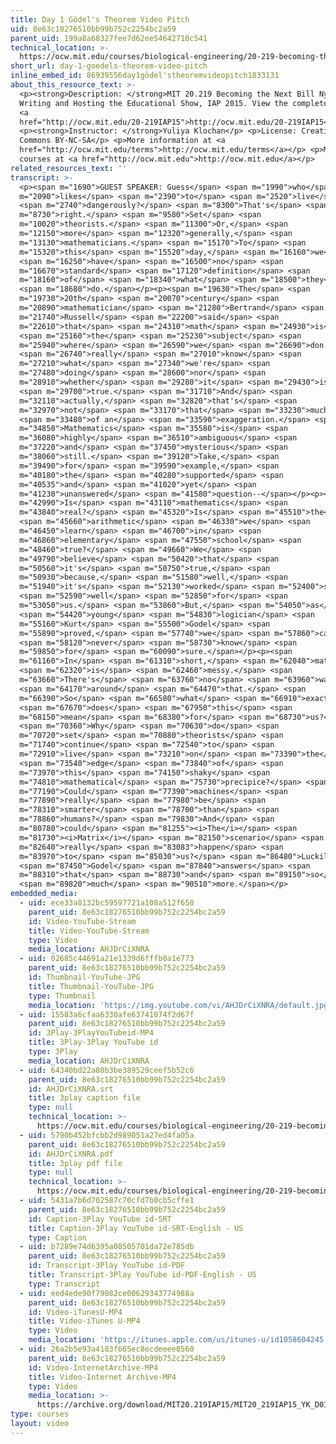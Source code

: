 ```yaml
---
title: Day 1 Gödel's Theorem Video Pitch
uid: 8e63c18276510bb99b752c2254bc2a59
parent_uid: 199a8a68327fee7d62ee54642710c541
technical_location: >-
  https://ocw.mit.edu/courses/biological-engineering/20-219-becoming-the-next-bill-nye-writing-and-hosting-the-educational-show-january-iap-2015/student-projects/yuliya-klochans-project/day-1-goedels-theorem-video-pitch
short_url: day-1-goedels-theorem-video-pitch
inline_embed_id: 86939556day1gödel'stheoremvideopitch1833131
about_this_resource_text: >-
  <p><strong>Description: </strong>MIT 20.219 Becoming the Next Bill Nye:
  Writing and Hosting the Educational Show, IAP 2015. View the complete course:
  <a
  href="http://ocw.mit.edu/20-219IAP15">http://ocw.mit.edu/20-219IAP15</a>.</p>
  <p><strong>Instructor: </strong>Yuliya Klochan</p> <p>License: Creative
  Commons BY-NC-SA</p> <p>More information at <a
  href="http://ocw.mit.edu/terms">http://ocw.mit.edu/terms</a></p> <p>More
  courses at <a href="http://ocw.mit.edu">http://ocw.mit.edu</a></p>
related_resources_text: ''
transcript: >-
  <p><span m="1690">GUEST SPEAKER: Guess</span> <span m="1990">who</span> <span
  m="2090">likes</span> <span m="2390">to</span> <span m="2520">live</span>
  <span m="2740">dangerously?</span> <span m="8300">That's</span> <span
  m="8730">right.</span> <span m="9580">Set</span> <span
  m="10020">theorists.</span> <span m="11300">Or,</span> <span
  m="12150">more</span> <span m="12320">generally,</span> <span
  m="13130">mathematicians.</span> <span m="15170">To</span> <span
  m="15320">this</span> <span m="15520">day,</span> <span m="16160">we</span>
  <span m="16250">have</span> <span m="16500">no</span> <span
  m="16670">standard</span> <span m="17120">definition</span> <span
  m="18160">of</span> <span m="18340">what</span> <span m="18500">they</span>
  <span m="18680">do.</span></p><p><span m="19630">The</span> <span
  m="19730">20th</span> <span m="20070">century</span> <span
  m="20890">mathematician</span> <span m="21280">Bertrand</span> <span
  m="21740">Russell</span> <span m="22200">said</span> <span
  m="22610">that</span> <span m="24310">math</span> <span m="24930">is</span>
  <span m="25160">the</span> <span m="25230">subject</span> <span
  m="25940">where</span> <span m="26590">we</span> <span m="26690">don't</span>
  <span m="26740">really</span> <span m="27010">know</span> <span
  m="27210">what</span> <span m="27340">we're</span> <span
  m="27480">doing</span> <span m="28600">nor</span> <span
  m="28910">whether</span> <span m="29280">it</span> <span m="29430">is</span>
  <span m="29700">true.</span> <span m="31710">And</span> <span
  m="32110">actually,</span> <span m="32820">that's</span> <span
  m="32970">not</span> <span m="33170">that</span> <span m="33230">much</span>
  <span m="33480">of an</span> <span m="33590">exaggeration.</span> <span
  m="34850">Mathematics</span> <span m="35580">is</span> <span
  m="36080">highly</span> <span m="36510">ambiguous</span> <span
  m="37220">and</span> <span m="37450">mysterious</span> <span
  m="38060">still.</span> <span m="39120">Take,</span> <span
  m="39490">for</span> <span m="39590">example,</span> <span
  m="40180">the</span> <span m="40280">supported</span> <span
  m="40535">and</span> <span m="41020">yet</span> <span
  m="41230">unanswered</span> <span m="41580">question--</span></p><p><span
  m="42990">Is</span> <span m="43110">mathematics</span> <span
  m="43840">real?</span> <span m="45320">Is</span> <span m="45510">the</span>
  <span m="45660">arithmetic</span> <span m="46330">we</span> <span
  m="46450">learn</span> <span m="46700">in</span> <span
  m="46860">elementary</span> <span m="47550">school</span> <span
  m="48460">true?</span> <span m="49660">We</span> <span
  m="49790">believe</span> <span m="50420">that</span> <span
  m="50560">it's</span> <span m="50750">true,</span> <span
  m="50930">because,</span> <span m="51580">well,</span> <span
  m="51940">it's</span> <span m="52130">worked</span> <span m="52400">so</span>
  <span m="52590">well</span> <span m="52850">for</span> <span
  m="53050">us.</span> <span m="53860">But,</span> <span m="54050">as</span>
  <span m="54420">young</span> <span m="54830">logician</span> <span
  m="55160">Kurt</span> <span m="55500">Godel</span> <span
  m="55890">proved,</span> <span m="57740">we</span> <span m="57860">can</span>
  <span m="58120">never</span> <span m="58730">know</span> <span
  m="59850">for</span> <span m="60090">sure.</span></p><p><span
  m="61160">In</span> <span m="61310">short,</span> <span m="62040">math</span>
  <span m="62320">is</span> <span m="62460">messy.</span> <span
  m="63660">There's</span> <span m="63760">no</span> <span m="63960">way</span>
  <span m="64170">around</span> <span m="64470">that.</span> <span
  m="66390">So</span> <span m="66580">what</span> <span m="66910">exactly</span>
  <span m="67670">does</span> <span m="67950">this</span> <span
  m="68150">mean</span> <span m="68380">for</span> <span m="68730">us?</span>
  <span m="70360">Why</span> <span m="70630">do</span> <span
  m="70720">set</span> <span m="70880">theorists</span> <span
  m="71740">continue</span> <span m="72540">to</span> <span
  m="72910">live</span> <span m="73210">on</span> <span m="73390">the</span>
  <span m="73540">edge</span> <span m="73840">of</span> <span
  m="73970">this</span> <span m="74150">shaky</span> <span
  m="74810">mathematical</span> <span m="75730">precipice?</span> <span
  m="77190">Could</span> <span m="77390">machines</span> <span
  m="77890">really</span> <span m="77980">be</span> <span
  m="78310">smarter</span> <span m="78700">than</span> <span
  m="78860">humans?</span> <span m="79830">And</span> <span
  m="80780">could</span> <span m="81255"><i>The</i></span> <span
  m="81730"><i>Matrix</i></span> <span m="82150">scenario</span> <span
  m="82640">really</span> <span m="83083">happen</span> <span
  m="83970">to</span> <span m="85030">us?</span> <span m="86480">Luckily,</span>
  <span m="87450">Godel</span> <span m="87840">answers</span> <span
  m="88310">that</span> <span m="88730">and</span> <span m="89150">so</span>
  <span m="89820">much</span> <span m="90510">more.</span></p>
embedded_media:
  - uid: ece33a8132bc59597721a108a512f658
    parent_uid: 8e63c18276510bb99b752c2254bc2a59
    id: Video-YouTube-Stream
    title: Video-YouTube-Stream
    type: Video
    media_location: AHJDrCiXNRA
  - uid: 02685c44691a21e1339d6fffb0a1e773
    parent_uid: 8e63c18276510bb99b752c2254bc2a59
    id: Thumbnail-YouTube-JPG
    title: Thumbnail-YouTube-JPG
    type: Thumbnail
    media_location: 'https://img.youtube.com/vi/AHJDrCiXNRA/default.jpg'
  - uid: 15583a6cfaa6330afe63741074f2d67f
    parent_uid: 8e63c18276510bb99b752c2254bc2a59
    id: 3Play-3PlayYouTubeid-MP4
    title: 3Play-3Play YouTube id
    type: 3Play
    media_location: AHJDrCiXNRA
  - uid: 64340bd22a80b3be389529ceef5b52c6
    parent_uid: 8e63c18276510bb99b752c2254bc2a59
    id: AHJDrCiXNRA.srt
    title: 3play caption file
    type: null
    technical_location: >-
      https://ocw.mit.edu/courses/biological-engineering/20-219-becoming-the-next-bill-nye-writing-and-hosting-the-educational-show-january-iap-2015/student-projects/yuliya-klochans-project/day-1-goedels-theorem-video-pitch/AHJDrCiXNRA.srt
  - uid: 5790b452bfcbb2d989051a27ed4fa05a
    parent_uid: 8e63c18276510bb99b752c2254bc2a59
    id: AHJDrCiXNRA.pdf
    title: 3play pdf file
    type: null
    technical_location: >-
      https://ocw.mit.edu/courses/biological-engineering/20-219-becoming-the-next-bill-nye-writing-and-hosting-the-educational-show-january-iap-2015/student-projects/yuliya-klochans-project/day-1-goedels-theorem-video-pitch/AHJDrCiXNRA.pdf
  - uid: 5431a7b6d702587c70cfd7b0cb5cffe1
    parent_uid: 8e63c18276510bb99b752c2254bc2a59
    id: Caption-3Play YouTube id-SRT
    title: Caption-3Play YouTube id-SRT-English - US
    type: Caption
  - uid: b7289e74d6395a08505701da72e785db
    parent_uid: 8e63c18276510bb99b752c2254bc2a59
    id: Transcript-3Play YouTube id-PDF
    title: Transcript-3Play YouTube id-PDF-English - US
    type: Transcript
  - uid: eed4ede90f79082ce00629343774988a
    parent_uid: 8e63c18276510bb99b752c2254bc2a59
    id: Video-iTunesU-MP4
    title: Video-iTunes U-MP4
    type: Video
    media_location: 'https://itunes.apple.com/us/itunes-u/id1058604245'
  - uid: 26a2b5e93a4183f665ec8ecdeeee8560
    parent_uid: 8e63c18276510bb99b752c2254bc2a59
    id: Video-InternetArchive-MP4
    title: Video-Internet Archive-MP4
    type: Video
    media_location: >-
      https://archive.org/download/MIT20.219IAP15/MIT20_219IAP15_YK_D01_Pitch_360p.mp4
type: courses
layout: video
---
```

